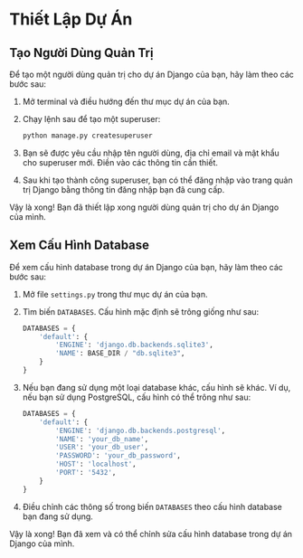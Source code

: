# Thiết Lập Dự Án

## Tạo Người Dùng Quản Trị

Để tạo một người dùng quản trị cho dự án Django của bạn, hãy làm theo các bước sau:

1. Mở terminal và điều hướng đến thư mục dự án của bạn.

2. Chạy lệnh sau để tạo một superuser:

    ```bash
    python manage.py createsuperuser
    ```

3. Bạn sẽ được yêu cầu nhập tên người dùng, địa chỉ email và mật khẩu cho superuser mới. Điền vào các thông tin cần thiết.

4. Sau khi tạo thành công superuser, bạn có thể đăng nhập vào trang quản trị Django bằng thông tin đăng nhập bạn đã cung cấp.

Vậy là xong! Bạn đã thiết lập xong người dùng quản trị cho dự án Django của mình.

## Xem Cấu Hình Database

Để xem cấu hình database trong dự án Django của bạn, hãy làm theo các bước sau:

1. Mở file `settings.py` trong thư mục dự án của bạn.

2. Tìm biến `DATABASES`. Cấu hình mặc định sẽ trông giống như sau:

    ```python
    DATABASES = {
        'default': {
            'ENGINE': 'django.db.backends.sqlite3',
            'NAME': BASE_DIR / "db.sqlite3",
        }
    }
    ```

3. Nếu bạn đang sử dụng một loại database khác, cấu hình sẽ khác. Ví dụ, nếu bạn sử dụng PostgreSQL, cấu hình có thể trông như sau:

    ```python
    DATABASES = {
        'default': {
            'ENGINE': 'django.db.backends.postgresql',
            'NAME': 'your_db_name',
            'USER': 'your_db_user',
            'PASSWORD': 'your_db_password',
            'HOST': 'localhost',
            'PORT': '5432',
        }
    }
    ```

4. Điều chỉnh các thông số trong biến `DATABASES` theo cấu hình database bạn đang sử dụng.

Vậy là xong! Bạn đã xem và có thể chỉnh sửa cấu hình database trong dự án Django của mình.